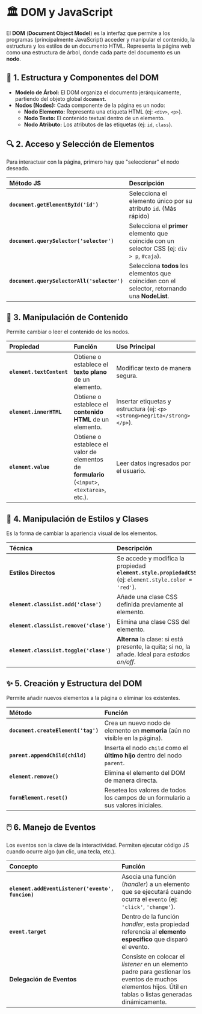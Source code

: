 
# 🏛️ DOM y JavaScript

El **DOM** (**Document Object Model**) es la interfaz que permite a los programas (principalmente JavaScript) acceder y manipular el contenido, la estructura y los estilos de un documento HTML. Representa la página web como una estructura de árbol, donde cada parte del documento es un **nodo**.


## 🌳 1. Estructura y Componentes del DOM

* **Modelo de Árbol:** El DOM organiza el documento jerárquicamente, partiendo del objeto global **`document`**.
* **Nodos (Nodes):** Cada componente de la página es un nodo:
    * **Nodo Elemento:** Representa una etiqueta HTML (ej: `<div>`, `<p>`).
    * **Nodo Texto:** El contenido textual dentro de un elemento.
    * **Nodo Atributo:** Los atributos de las etiquetas (ej: `id`, `class`).


## 🔍 2. Acceso y Selección de Elementos

Para interactuar con la página, primero hay que "seleccionar" el nodo deseado.

| Método JS | Descripción |
| :--- | :--- |
| **`document.getElementById('id')`** | Selecciona el elemento único por su atributo `id`. (Más rápido) |
| **`document.querySelector('selector')`** | Selecciona el **primer** elemento que coincide con un selector CSS (ej: `div > p`, `#caja`). |
| **`document.querySelectorAll('selector')`** | Selecciona **todos** los elementos que coinciden con el selector, retornando una **NodeList**. |

## 📝 3. Manipulación de Contenido

Permite cambiar o leer el contenido de los nodos.

| Propiedad | Función | Uso Principal |
| :--- | :--- | :--- |
| **`element.textContent`** | Obtiene o establece el **texto plano** de un elemento. | Modificar texto de manera segura. |
| **`element.innerHTML`** | Obtiene o establece el **contenido HTML** de un elemento. | Insertar etiquetas y estructura (ej: `<p><strong>negrita</strong></p>`). |
| **`element.value`** | Obtiene o establece el valor de elementos de **formulario** (`<input>`, `<textarea>`, etc.). | Leer datos ingresados por el usuario. |

## 🎨 4. Manipulación de Estilos y Clases

Es la forma de cambiar la apariencia visual de los elementos.

| Técnica | Descripción |
| :--- | :--- |
| **Estilos Directos** | Se accede y modifica la propiedad **`element.style.propiedadCSS`** (ej: `element.style.color = 'red'`). |
| **`element.classList.add('clase')`** | Añade una clase CSS definida previamente al elemento. |
| **`element.classList.remove('clase')`** | Elimina una clase CSS del elemento. |
| **`element.classList.toggle('clase')`** | **Alterna** la clase: si está presente, la quita; si no, la añade. Ideal para *estados on/off*. |

## ✨ 5. Creación y Estructura del DOM

Permite añadir nuevos elementos a la página o eliminar los existentes.

| Método | Función |
| :--- | :--- |
| **`document.createElement('tag')`** | Crea un nuevo nodo de elemento en **memoria** (aún no visible en la página). |
| **`parent.appendChild(child)`** | Inserta el nodo `child` como el **último hijo** dentro del nodo `parent`. |
| **`element.remove()`** | Elimina el elemento del DOM de manera directa. |
| **`formElement.reset()`** | Resetea los valores de todos los campos de un formulario a sus valores iniciales. |

## 🖱️ 6. Manejo de Eventos

Los eventos son la clave de la interactividad. Permiten ejecutar código JS cuando ocurre algo (un clic, una tecla, etc.).

| Concepto | Función |
| :--- | :--- |
| **`element.addEventListener('evento', funcion)`** | Asocia una función (*handler*) a un elemento que se ejecutará cuando ocurra el `evento` (ej: `'click'`, `'change'`). |
| **`event.target`** | Dentro de la función *handler*, esta propiedad referencia al **elemento específico** que disparó el evento. |
| **Delegación de Eventos** | Consiste en colocar el *listener* en un elemento padre para gestionar los eventos de muchos elementos hijos. Útil en tablas o listas generadas dinámicamente. |